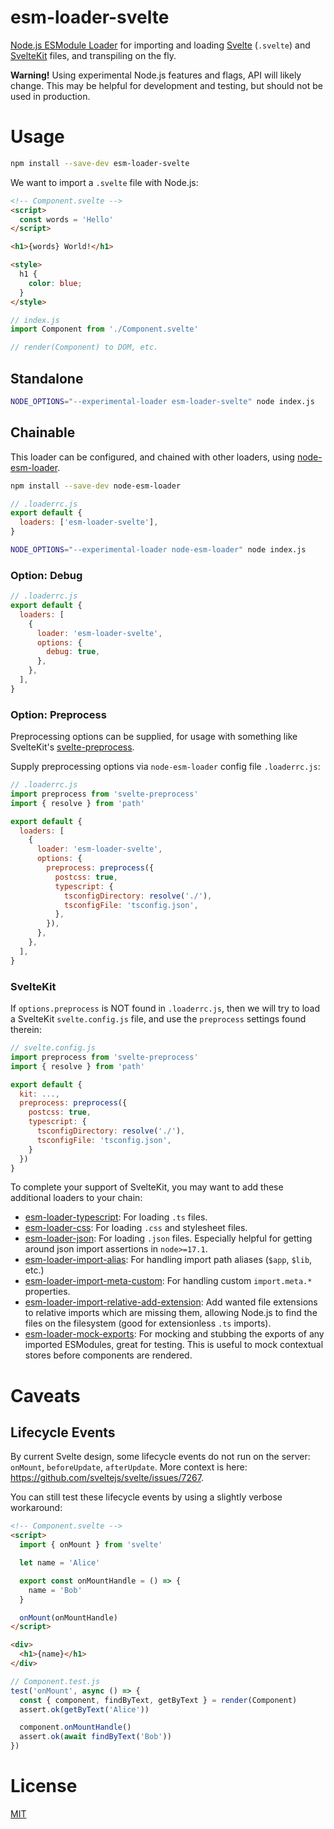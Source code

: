 # esm-loader-svelte

[Node.js ESModule Loader][node-loaders] for importing and loading
[Svelte][svelte] (`.svelte`) and [SvelteKit][sveltekit] files, and
transpiling on the fly.

**Warning!** Using experimental Node.js features and flags,
API will likely change. This may be helpful for development and testing,
but should not be used in production.

# Usage

```sh
npm install --save-dev esm-loader-svelte
```

We want to import a `.svelte` file with Node.js:

```html
<!-- Component.svelte -->
<script>
  const words = 'Hello'
</script>

<h1>{words} World!</h1>

<style>
  h1 {
    color: blue;
  }
</style>
```

```js
// index.js
import Component from './Component.svelte'

// render(Component) to DOM, etc.
```

## Standalone

```sh
NODE_OPTIONS="--experimental-loader esm-loader-svelte" node index.js
```

## Chainable

This loader can be configured, and chained with other loaders, using
[node-esm-loader][node-esm-loader].

```sh
npm install --save-dev node-esm-loader
```

```js
// .loaderrc.js
export default {
  loaders: ['esm-loader-svelte'],
}
```

```sh
NODE_OPTIONS="--experimental-loader node-esm-loader" node index.js
```

### Option: Debug

```js
// .loaderrc.js
export default {
  loaders: [
    {
      loader: 'esm-loader-svelte',
      options: {
        debug: true,
      },
    },
  ],
}
```

### Option: Preprocess

Preprocessing options can be supplied, for usage with something like
SvelteKit's [svelte-preprocess][svelte-preprocess].

Supply preprocessing options via `node-esm-loader` config file `.loaderrc.js`:

```js
// .loaderrc.js
import preprocess from 'svelte-preprocess'
import { resolve } from 'path'

export default {
  loaders: [
    {
      loader: 'esm-loader-svelte',
      options: {
        preprocess: preprocess({
          postcss: true,
          typescript: {
            tsconfigDirectory: resolve('./'),
            tsconfigFile: 'tsconfig.json',
          },
        }),
      },
    },
  ],
}
```

### SvelteKit

If `options.preprocess` is NOT found in `.loaderrc.js`, then we will try to
load a SvelteKit `svelte.config.js` file, and use the `preprocess` settings
found therein:

```js
// svelte.config.js
import preprocess from 'svelte-preprocess'
import { resolve } from 'path'

export default {
  kit: ...,
  preprocess: preprocess({
    postcss: true,
    typescript: {
      tsconfigDirectory: resolve('./'),
      tsconfigFile: 'tsconfig.json',
    }
  })
}
```

To complete your support of SvelteKit, you may want to add these additional
loaders to your chain:

- [esm-loader-typescript][esm-loader-typescript]: For loading `.ts` files.
- [esm-loader-css][esm-loader-css]: For loading `.css` and stylesheet files.
- [esm-loader-json][esm-loader-json]: For loading `.json` files. Especially
  helpful for getting around json import assertions in `node>=17.1`.
- [esm-loader-import-alias][esm-loader-import-alias]: For handling import path
  aliases (`$app`, `$lib`, etc.)
- [esm-loader-import-meta-custom][esm-loader-import-meta-custom]: For handling
  custom `import.meta.*` properties.
- [esm-loader-import-relative-add-extension][esm-loader-import-relative-add-extension]:
  Add wanted file extensions to relative imports which are missing them,
  allowing Node.js to find the files on the filesystem (good for
  extensionless `.ts` imports).
- [esm-loader-mock-exports][esm-loader-mock-exports]: For mocking and stubbing
  the exports of any imported ESModules, great for testing. This is useful
  to mock contextual stores before components are rendered.

# Caveats

## Lifecycle Events

By current Svelte design, some lifecycle events do not run on the server:
`onMount`, `beforeUpdate`, `afterUpdate`. More context is here:
https://github.com/sveltejs/svelte/issues/7267.

You can still test these lifecycle events by using a slightly verbose
workaround:

```html
<!-- Component.svelte -->
<script>
  import { onMount } from 'svelte'

  let name = 'Alice'

  export const onMountHandle = () => {
    name = 'Bob'
  }

  onMount(onMountHandle)
</script>

<div>
  <h1>{name}</h1>
</div>
```

```js
// Component.test.js
test('onMount', async () => {
  const { component, findByText, getByText } = render(Component)
  assert.ok(getByText('Alice'))

  component.onMountHandle()
  assert.ok(await findByText('Bob'))
})
```

# License

[MIT][mit-license]

[esm-loader-css]: https://github.com/brev/esm-loaders/tree/main/packages/esm-loader-css#readme
[esm-loader-import-alias]: https://github.com/brev/esm-loaders/tree/main/packages/esm-loader-import-alias#readme
[esm-loader-import-meta-custom]: https://github.com/brev/esm-loaders/tree/main/packages/esm-loader-import-meta-custom#readme
[esm-loader-import-relative-add-extension]: https://github.com/brev/esm-loaders/tree/main/packages/esm-loader-import-relative-add-extension#readme
[esm-loader-json]: https://github.com/brev/esm-loaders/tree/main/packages/esm-loader-json#readme
[esm-loader-mock-exports]: https://github.com/brev/esm-loaders/tree/main/packages/esm-loader-mock-exports#readme
[esm-loader-svelte]: https://github.com/brev/esm-loaders/tree/main/packages/esm-loader-svelte#readme
[esm-loader-typescript]: https://github.com/brev/esm-loaders/tree/main/packages/esm-loader-typescript#readme
[mit-license]: https://mit-license.org/
[node-esm-loader]: https://github.com/sebamarynissen/node-esm-loader#readme
[node-loaders]: https://nodejs.org/api/esm.html#loaders
[svelte]: https://svelte.dev/
[svelte-preprocess]: https://github.com/sveltejs/svelte-preprocess
[sveltekit]: https://kit.svelte.dev/
